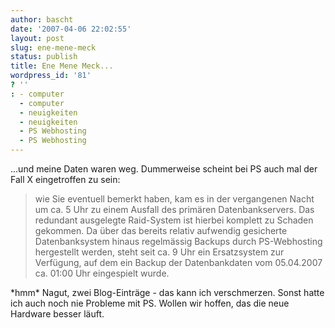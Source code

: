 ```yaml
---
author: bascht
date: '2007-04-06 22:02:55'
layout: post
slug: ene-mene-meck
status: publish
title: Ene Mene Meck...
wordpress_id: '81'
? ''
: - computer
  - computer
  - neuigkeiten
  - neuigkeiten
  - PS Webhosting
  - PS Webhosting
---
```


...und meine Daten waren weg. Dummerweise scheint bei PS auch mal
der Fall X eingetroffen zu sein:
> wie Sie eventuell bemerkt haben, kam es in der vergangenen Nacht um
> ca. 5 Uhr zu einem Ausfall des primären Datenbankservers. Das
> redundant ausgelegte Raid-System ist hierbei komplett zu Schaden
> gekommen. Da über das bereits relativ aufwendig gesicherte
> Datenbanksystem hinaus regelmässig Backups durch PS-Webhosting
> hergestellt werden, steht seit ca. 9 Uhr ein Ersatzsystem zur
> Verfügung, auf dem ein Backup der Datenbankdaten vom 05.04.2007 ca.
> 01:00 Uhr eingespielt wurde.

\*hmm\* Nagut, zwei Blog-Einträge - das kann ich verschmerzen.
Sonst hatte ich auch noch nie Probleme mit PS. Wollen wir hoffen,
das die neue Hardware besser läuft.


